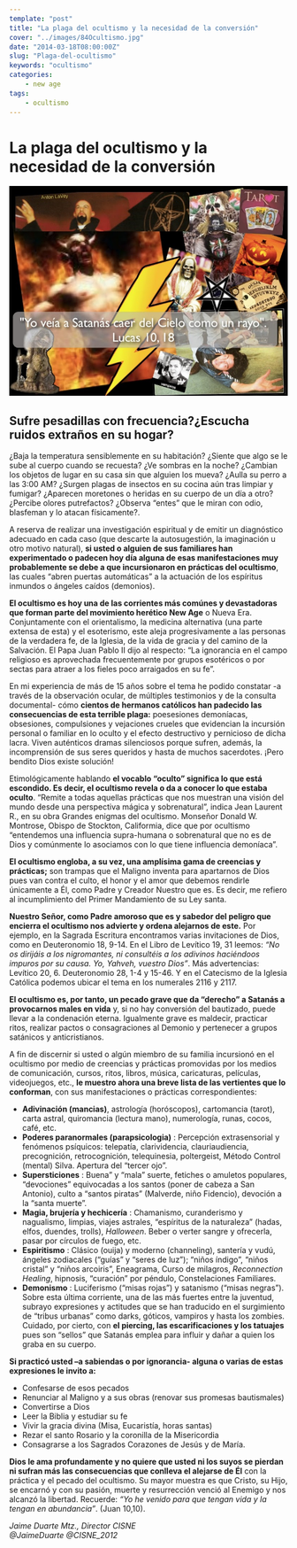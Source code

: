 ```yaml
---
template: "post"
title: "La plaga del ocultismo y la necesidad de la conversión"
cover: "../images/84Ocultismo.jpg"
date: "2014-03-18T08:00:00Z"
slug: "Plaga-del-ocultismo"
keywords: "ocultismo"
categories: 
    - new age
tags: 
    - ocultismo
---
```


# La plaga del ocultismo y la necesidad de la conversión
![Ocultismo](../images/84Ocultismo.jpg)  

## Sufre pesadillas con frecuencia?¿Escucha ruidos extraños en su hogar?

¿Baja la temperatura sensiblemente en su habitación? ¿Siente que algo se le sube al cuerpo cuando se recuesta? ¿Ve sombras en la noche? ¿Cambian los objetos de lugar en su casa sin que alguien los mueva? ¿Aulla su perro a las 3:00 AM? ¿Surgen plagas de insectos en su cocina aún tras limpiar y fumigar? ¿Aparecen moretones o heridas en su cuerpo de un día a otro? ¿Percibe olores putrefactos? ¿Observa “entes” que le miran con odio, blasfeman y lo atacan físicamente?.

A reserva de realizar una investigación espiritual y de emitir un diagnóstico adecuado en cada caso (que descarte la autosugestión, la imaginación u otro motivo natural), **si usted o alguien de sus familiares han experimentado o padecen hoy día alguna de esas manifestaciones muy probablemente se debe a que incursionaron en prácticas del ocultismo**, las cuales “abren puertas automáticas” a la actuación de los espíritus inmundos o ángeles caídos (demonios).


**El ocultismo es hoy una de las corrientes más comúnes y devastadoras que forman parte del movimiento herético New Age** o Nueva Era. Conjuntamente con el orientalismo, la medicina alternativa (una parte extensa de esta) y el esoterismo, este aleja progresivamente a las personas de la verdadera fe, de la Iglesia, de la vida de gracia y del camino de la Salvación. El Papa Juan Pablo II dijo al respecto: “La ignorancia en el campo religioso es aprovechada frecuentemente por grupos esotéricos o por sectas para atraer a los fieles poco arraigados en su fe”.

En mi experiencia de más de 15 años sobre el tema he podido constatar -a través de la observación ocular, de múltiples testimonios y de la consulta documental- cómo **cientos de hermanos católicos han padecido las consecuencias de esta terrible plaga:** poesesiones demoníacas, obsesiones, compulsiones y vejaciones crueles que evidencian la incursión personal o familiar en lo oculto y el efecto destructivo y pernicioso de dicha lacra. Viven auténticos dramas silenciosos porque sufren, además, la incomprensión de sus seres queridos y hasta de muchos sacerdotes. ¡Pero bendito Dios existe solución!

Etimológicamente hablando **el vocablo “oculto” significa lo que está escondido. Es decir, el ocultismo revela o da a conocer lo que estaba oculto**. “Remite a todas aquellas prácticas que nos muestran una visión del mundo desde una perspectiva mágica y sobrenatural”, indica Jean Laurent R., en su obra Grandes enigmas del ocultismo. Monseñor Donald W. Montrose, Obispo de Stockton, Califormia, dice que por ocultismo “entendemos una influencia supra-humana o sobrenatural que no es de Dios y comúnmente lo asociamos con lo que tiene influencia demoníaca”.

**El ocultismo engloba, a su vez, una amplísima gama de creencias y prácticas;** son trampas que el Maligno inventa para apartarnos de Dios pues van contra el culto, el honor y el amor que debemos rendirle únicamente a Él, como Padre y Creador Nuestro que es. Es decir, me refiero al incumplimiento del Primer Mandamiento de su Ley santa.

**Nuestro Señor, como Padre amoroso que es y sabedor del peligro que encierra el ocultismo nos advierte y ordena alejarnos de este.** Por ejemplo, en la Sagrada Escritura encontramos varias invitaciones de Dios, como en Deuteronomio 18, 9-14. En el Libro de Levítico 19, 31 leemos: *“No os dirijáis a los nigromantes, ni consultéis a los adivinos haciéndoos impuros por su causa.* *Yo, Yahveh, vuestro Dios”*. Más advertencias: Levítico 20, 6. Deuteronomio 28, 1-4 y 15-46. Y en el Catecismo de la Iglesia Católica podemos ubicar el tema en los numerales 2116 y 2117.

**El ocultismo es, por tanto, un pecado grave que da “derecho” a Satanás a provocarnos males en vida** y, si no hay conversión del bautizado, puede llevar a la condenación eterna. Igualmente grave es maldecir, practicar ritos, realizar pactos o consagraciones al Demonio y pertenecer a grupos satánicos y anticristianos.

A fin de discernir si usted o algún miembro de su familia incursionó en el ocultismo por medio de creencias y prácticas promovidas por los medios de comunicación, cursos, ritos, libros, música, caricaturas, películas, videojuegos, etc., **le muestro ahora una breve lista de las vertientes que lo conforman**, con sus manifestaciones o prácticas correspondientes:

- **Adivinación (mancias)**, astrología (horóscopos), cartomancia (tarot), carta astral, quiromancia (lectura mano), numerología, runas, cocos, café, etc.
- **Poderes paranormales (parapsicologia)** : Percepción extrasensorial y fenómenos psíquicos: telepatía, clarividencia, clauriaudiencia,  precognición, retrocognición, telequinesia, poltergeist, Método  Control (mental) Silva. Apertura del “tercer ojo”.
- **Supersticiones** : Buena” y “mala” suerte, fetiches o amuletos populares, “devociones” equivocadas a los santos (poner de cabeza a San Antonio), culto a “santos piratas” (Malverde, niño Fidencio), devoción a la “santa muerte”.
- **Magia, brujería y hechicería** : Chamanismo, curanderismo y nagualismo, limpias, viajes astrales, “espíritus de la naturaleza” (hadas, elfos, duendes, trolls), *Halloween*. Beber o verter sangre y ofrecerla, pasar por círculos de fuego, etc.
- **Espiritismo** : Clásico (ouija) y moderno (channeling), santería y vudú, ángeles zodiacales (“guías” y “seres de luz”); “niños índigo”, “niños cristal” y “niños arcoiris”, Eneagrama, Curso de milagros, *Reconnection Healing*, hipnosis, “curación” por péndulo, Constelaciones Familiares.
- **Demonismo** : Luciferismo (“misas rojas”) y satanismo (“misas negras”). Sobre esta última corriente, una de las más fuertes entre la juventud, subrayo expresiones y actitudes que se han traducido en el surgimiento de “tribus urbanas” como darks, góticos, vampiros y hasta los zombies. Cuidado, por cierto, con **el piercing, las escarificaciones y los tatuajes** pues son “sellos” que Satanás emplea para influir y dañar a quien los graba en su cuerpo.

**Si practicó usted –a sabiendas o por ignorancia- alguna o varias de estas expresiones le invito a:** 
- Confesarse de esos pecados
- Renunciar al Maligno y a sus obras (renovar sus promesas bautismales)
- Convertirse a Dios 
- Leer la Biblia y estudiar su fe
- Vivir la gracia divina (Misa, Eucaristía, horas santas)
- Rezar el santo Rosario y la coronilla de la Misericordia
- Consagrarse a los Sagrados Corazones de Jesús y de María.

**Dios le ama profundamente y no quiere que usted ni los suyos se pierdan ni sufran más las consecuencias que conlleva el alejarse de Él** con la práctica y el pecado del ocultismo. Su mayor muestra es que Cristo, su Hijo, se encarnó y con su pasión, muerte y resurrección venció al Enemigo y nos alcanzó la libertad. Recuerde: *“Yo he venido para que tengan vida y la tengan en abundancia”*. (Juan 10,10).

*Jaime Duarte Mtz., Director CISNE*  
*@JaimeDuarte*
*@CISNE_2012*